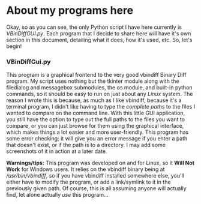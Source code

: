 # About my programs here

Okay, so as you can see, the only Python script I have here currently is *VBinDiffGUI.py*.  Each program that I decide to share here will have it's own section in this document, detailing what it does, how it's used, etc.  So, let's begin!

### VBinDiffGui.py
This program is a graphical frontend to the very good vbindiff Binary Diff program.  My script uses nothing but the tkinter module along with the filedialog and messagebox submodules, the os module, and built-in python commands, so it should be easy to run on just about any *Linux* system.  The reason I wrote this is because, as much as I like vbindiff, because it's a terminal program, I didn't like having to type the *complete paths* to the files I wanted to compare on the command line.  With this little GUI application, you still have the option to type out the full paths to the files you want to compare, or you can just browse for them using the graphical interface, which makes things a lot easier and more user-friendly.  This program has some error checking;  it will give you an error message if you enter a path that doesn't exist, or if the path is to a directory.  I may add some screenshots of it in action at a later date.

__Warnings/tips:__ This program was developed on and for Linux, so it __Will Not Work__ for Windows users.  It relies on the vbindiff binary being at _/usr/bin/vbindiff_, so if you have vbindiff installed somewhere else, you'll either have to modify the program, or add a link/symlink to it in the previously given path.  Of course, this is all assuming anyone will actually find, let alone actually _use_ this program...
